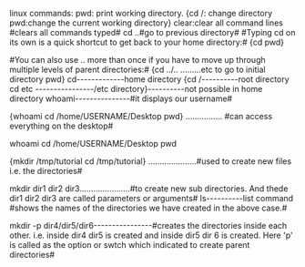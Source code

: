 linux commands:
pwd: print working directory.
{cd /: change directory
    pwd:change the current working directory}
clear:clear all command lines      #clears all commands typed#
cd ..#go to previous directory#
#Typing cd on its own is a quick shortcut to get back to your home directory:#
{cd
pwd}


#You can also use .. more than once if you have to move up through multiple levels of parent directories:#
{cd ../..  .........etc to go to initial directory 
pwd}
cd-------------home directory
{cd /----------root directory
cd etc ----------------/etc directory}----------not possible in home directory
whoami---------------#it displays our username#


{whoami
cd /home/USERNAME/Desktop
pwd} ................ #can access everything on the desktop#



whoami
cd /home/USERNAME/Desktop
pwd



{mkdir /tmp/tutorial
cd /tmp/tutorial} .....................#used to create new files i.e. the directories#


mkdir dir1 dir2 dir3......................#to create new sub directories. And thede dir1 dir2 dir3 are called parameters or arguments#
ls----------list command     #shows the names of the directories we have created in the above case.#

mkdir -p dir4/dir5/dir6----------------#creates the directories inside each other. i.e. inside dir4 dir5 is created and inside dir5 dir 6 is created. Here 'p' is called as the option or swtch which indicated to create parent directories#





